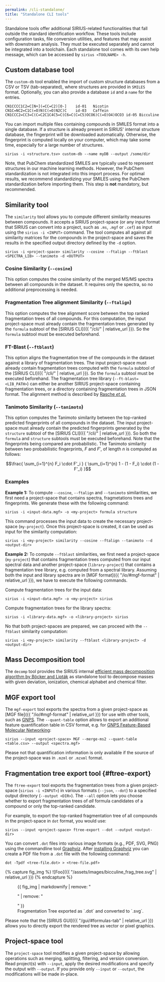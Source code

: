 ```yaml
---
permalink: /cli-standalone/
title: "Standalone CLI tools"
---
```

Standalone tools offer additional SIRIUS-related functionalities that fall outside the standard identification workflow.
These tools include configuration tasks, file conversion utilities, and features that may assist with downstream analysis.
They must be executed separately and cannot be integrated into a toolchain.
Each standalone tool comes with its own
help message, which can be accessed by `sirius <TOOLNAME> -h`.


## Custom database tool
The `custom-db` tool enabled the import of custom structure databases from a CSV or TSV (tab-separated), where 
structures are provided in `SMILES` format. Optionally, you can also provide a database `id` and a `name` for the entries. 

```
CN1CCCC1C2=C[N+](=CC=C2)[O-]	id-01	Nicotin
CN1C=NC2=C1C(=O)N(C(=O)N2C)C	id-03	Caffein
CN1CCC2=CC3=C(C=C2C1C4C5=C(C6=C(C=C5)OCO6)C(=O)O4)OCO3 id-05 Bicculine
```

You can import multiple files containing compounds in SMILES format into a single database. If a structure is already present in
SIRIUS' internal structure database, the fingerprint will be downloaded automatically. Otherwise, the fingerprint is computed locally on your computer, 
which may take some time, especially for a large number of structures.


```shell
sirius -i <structure.tsv> custom-db --name myDB --output /some/dir
```

Note, that PubChem standardized SMILES are typically used to represent structures in our machine learning methods. 
However, the PubChem standardization is not integrated into this import process. For optimal results, we recommend standardizing
your SMILES using the PubChem standardization before importing them. This step is **not** mandatory, but recommended.


## Similarity tool
The `similarity` tool allows you to compute different similarity measures between compounds.
It accepts a SIRIUS project-space (or any input format that SIRIUS can convert into a project, such as `.ms`, `.mgf` or `.cef`) 
as input using the `sirius -i <INPUT>` command.
The tool computes all against all similarity matrices for the compounds in
the project-space and saves the results in the specified output directory defined by the `-d` option.

```shell
sirius -i <project-space> similarity --cosine --ftalign --ftblast <SPECTRA_LIB> --tanimoto -d <OUTPUT>
```

### Cosine Similarity   (`--cosine`)
This option computes the cosine similarity of the merged MS/MS spectra between all compounds in the dataset.
It requires only the spectra, so no additional preprocessing is needed.

### Fragmentation Tree alignment Similarity  (`--ftalign`)
This option computes the tree alignment score between the top ranked fragmentation trees of all compounds.
For this computation, the input project-space must already contain the fragmentation trees generated by the `formula` subtool of the [SIRIUS CLI]({{ "/cli/" | relative_url }}). So the `formula` subtool must be executed beforehand. 

### FT-Blast (`--ftblast`)
This option aligns the fragmentation tree of the compounds in the dataset against a library of fragmentation trees. 
The input project-space must already contain fragmentation trees computed with the `formula` subtool of the [SIRIUS CLI]({{ "/cli/" | relative_url }}).
So the `formula` subtool must be executed beforehand. The fragmentation tree library (`--ft-blast=<LIB_PATH>`) can either be another
SIRIUS project-space containing fragmentation trees, or a directory containing fragmentation trees in JSON format.
The alignment method is described by [Rasche *et al.*](https://doi.org/10.1021/ac300304u)

### Tanimoto Similarity (`--tanimoto`)
This option computes the Tanimoto similarity between the top-ranked predicted fingerprints of all compounds in the dataset.
The input project-space must already contain the predicted fingerprints generated by the `structure` subtool of the [SIRIUS CLI]({{ "/cli/" | relative_url }}).
So both the `formula` and `structure` subtools must be executed beforehand.
Note that the fingerprints being compared are probabilistic. The Tanimoto similarity
between two probabilistic fingerprints, 
$F$ and $F'$, of length $n$ is computed as follows:

$$\frac{ \sum_{i=1}^{n} F_i \cdot F'_i } { \sum_{i=1}^{n} 1 - (1 - F_i) \cdot (1 - F'_i) }$$

### Examples

**Example 1:**
To compute  `--cosine`, `--ftalign`  and `--tanimoto` similarities, we first need a project-space
that contains spectra, fragmetations trees and fingerprints. We generate these with the following command:
```shell
sirius -i <input-data.mgf> -o <my-project> formula structure
```

This command processes the input data to create the necessary project-space (`my-project`). 
Once this project-space is created, it can be used as input for the similarity computation:
```shell
sirius -i <my-project> similarity --cosine --ftalign --tanimoto --d <output-dir>
```

**Example 2:**
To compute `--ftblast` similarities, we first need a project-space (`my-project`)
that contains fragmentation trees computed from our input spectral data and another project-space (`library-project`) that contains a fragmentation tree library, e.g. computed from a spectral library. 
Assuming both the input and library spectra are in [MGF format]({{ "/io/#mgf-format" | relative_url }}), we have to execute 
the following commands.

Compute fragmentation trees for the input data:
```shell
sirius -i <input-data.mgf> -o <my-project> sirius
```

Compute fragmentation trees for the library spectra:
```shell
sirius -i <library-data.mgf> -o <library-project> sirius
```

No that both project-spaces are prepared, we can proceed with the `--ftblast` similarity computation:
```shell
sirius -i <my-project> similarity --ftblast <library-project> -d <output-dir>
```


## Mass Decomposition tool
The `decomp` tool provides the SIRIUS internal [efficient mass decomposition 
algorithm by Böcker and Lipták](https://doi.org/10.1145/1066677.1066715) as standalone tool to decompose masses with given deviation, ionization, chemical alphabet and chemical filter.

## MGF export tool
The `mgf-export` tool exports the spectra from a given project-space as [MGF file]({{ "/io/#mgf-format" | relative_url }}) for use with other tools, such as [GNPS](https://gnps.ucsd.edu/ProteoSAFe/static/gnps-splash.jsp).
The `--quant-table` option allows to export an additional feature quantification table in CSV format,
e.g. for [GNPS Feature-Based Molecular Networking](https://ccms-ucsd.github.io/GNPSDocumentation/featurebasedmolecularnetworking/):
```shell
sirius --input <project-space> MGF --merge-ms2 --quant-table <table.csv> --output <spectra.mgf>
```
Please not that quantification information is only available if the source of the project-space was in `.mzml` or `.mzxml` format.

## Fragmentation tree export tool {#ftree-export}
The `ftree-export` tool exports the fragmentation trees from a given project-space (`sirius -i <INPUT>`) in
various formats (`--json`, `--dot`) to a specified output directory (`--output <DIR>`). The `--all` option lets you choose whether to export
 fragmentation trees of *all* formula candidates of a compound or only the top-ranked candidate.

For example, to export the top-ranked fragmentation tree of all compounds in the project-space in `dot` format, you would use:
```shell
sirius --input <project-space> ftree-export --dot --output <output-dir>
```

You can convert `.dot` files into various image formats (e.g., PDF, SVG, PNG) using 
the commandline tool [Graphviz](https://www.graphviz.org/).
After [installing Graphviz](https://graphviz.org/download/) you can create a PDF file from a `.dot` file with the following command:

```shell
dot -Tpdf <tree-file.dot> > <tree-file.pdf>
```

{% capture fig_img %}
![Foo]({{ "/assets/images/bicculine_frag_tree.svg" | relative_url }})
{% endcapture %}

<figure>
  {{ fig_img | markdownify | remove: "<p>" | remove: "</p>" }}
  <figcaption>Fragmentation Tree exported as `.dot` and converted to `.svg`.</figcaption>
</figure>

Please note that the [SIRIUS GUI]({{ "/gui/#formulas-tab" | relative_url }}) allows you to directly export the rendered 
tree as vector or pixel graphics. 

## Project-space tool
The `project-space` tool modifies a given project-space by allowing operations such as merging, splitting, filtering, and version conversion. 
Read project(s) with `--input`, apply the desired modifications and specify the output with `--output`. If you provide only `--input` or `--output`, the modifications will be made in-place.
